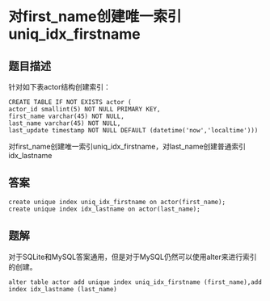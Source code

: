 <!--
 * @Author: your name
 * @Date: 2020-09-21 17:24:24
 * @LastEditTime: 2020-09-29 10:26:40
 * @LastEditors: your name
 * @Description: In User Settings Edit
 * @FilePath: \database-sql-combat\37.对first_name创建唯一索引uniq_idx_firstname.md
-->
# 对first_name创建唯一索引uniq_idx_firstname

## 题目描述

针对如下表actor结构创建索引：

``` mysql
CREATE TABLE IF NOT EXISTS actor (
actor_id smallint(5) NOT NULL PRIMARY KEY,
first_name varchar(45) NOT NULL,
last_name varchar(45) NOT NULL,
last_update timestamp NOT NULL DEFAULT (datetime('now','localtime')))
```

对first_name创建唯一索引uniq_idx_firstname，对last_name创建普通索引idx_lastname

## 答案

``` mysql
create unique index uniq_idx_firstname on actor(first_name);
create unique index idx_lastname on actor(last_name);
```

## 题解

对于SQLite和MySQL答案通用，但是对于MySQL仍然可以使用alter来进行索引的创建。

``` mysql
alter table actor add unique index uniq_idx_firstname (first_name),add index idx_lastname (last_name)
```
